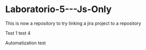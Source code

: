 # Laboratorio-5---Js-Only

This is now a repository to try linking a jira project to a repository

Test 1
test 4

Automatization test
